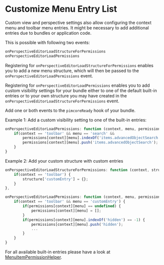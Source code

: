 # Customize Menu Entry List

Custom view and perspective settings also allow configuring the context menu and toolbar menu entries. 
It might be necessary to add additional entries due to bundles or application code. 

This is possible with following two events:

```javascript
onPerspectiveEditorLoadStructureForPermissions
onPerspectiveEditorLoadPermissions
```

Registering for `onPerspectiveEditorLoadStructureForPermissions` enables you to add a new menu structure, which will then be passed to the `onPerspectiveEditorLoadPermissions` event.

Registering for `onPerspectiveEditorLoadPermissions` enables you to add custom visibility settings for your bundle either to one of the default built-in entries or to your own structure you may have created in the `onPerspectiveEditorLoadStructureForPermissions` event. 

Add one or both events to the `pimcoreReady` hook of your bundle. 

Example 1: Add a custom visibility setting to one of the built-in entries:
```javascript
onPerspectiveEditorLoadPermissions: function (context, menu, permissions) {
    if(context == 'toolbar' && menu == 'search' &&
        permissions[context][menu].indexOf('items.advancedObjectSearch') == -1) {
        permissions[context][menu].push('items.advancedObjectSearch');
    }
}
``` 

Example 2: Add your custom structure with custom entries

```javascript
onPerspectiveEditorLoadStructureForPermissions: function (context, structure) {
    if(context == 'toolbar') {
        structure['customEntry'] = {};
    }
},

onPerspectiveEditorLoadPermissions: function (context, menu, permissions) {
    if(context == 'toolbar' && menu == 'customEntry') {
        if(permissions[context][menu] == undefined) {
            permissions[context][menu] = [];
        }
        if(permissions[context][menu].indexOf('hidden') == -1) {
            permissions[context][menu].push('hidden');
            ...
        }
    }
}
``` 

For all available built-in entries please have a look at [MenuItemPermissionHelper](https://github.com/pimcore/perspective-editor/blob/main/src/Resources/public/js/pimcore/perspective/menuItemPermissionHelper.js).
